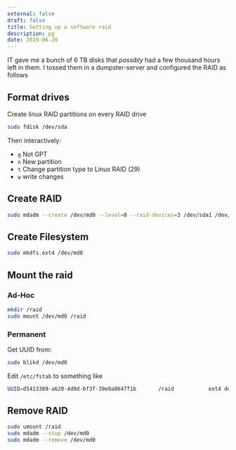 ```yaml
---
external: false
draft: false
title: Setting up a software raid
description: pg
date: 2019-06-20
--- 
```


IT gave me a bunch of 6 TB disks that *possibly* had a few thousand hours left in them. I tossed them in a dumpster-server and configured the RAID as follows

## Format drives
Create linux RAID partitions on every RAID drive

```bash
sudo fdisk /dev/sda
```
Then interactively:
- `g` Not GPT
- `n` New partition
- `t` Change partition type to Linux RAID (29)
- `w` write changes
    
## Create RAID
```bash
sudo mdadm --create /dev/md0 --level=0 --raid-devices=3 /dev/sda1 /dev/sdc1 /dev/sdd1
```
    
## Create Filesystem
```bash
sudo mkdfs.ext4 /dev/md0
```
    
## Mount the raid 

### Ad-Hoc

```bash 
mkdir /raid
sudo mount /dev/md0 /raid
```
    
### Permanent
Get UUID from:

```bash
sudo blikd /dev/md0
```
   
Edit `/etc/fstab` to something like

```bash
UUID=d5413389-a620-4d9d-bf3f-39e9a8647f1b       /raid           ext4 defaults 0 0
```

## Remove RAID
```bash
sudo umount /raid
sudo mdadm --stop /dev/md0
sudo mdadm --remove /dev/md0
```

